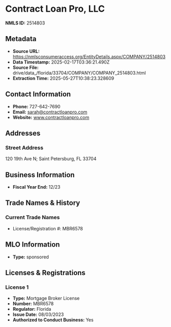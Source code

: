 # Contract Loan Pro, LLC

**NMLS ID:** 2514803

## Metadata
- **Source URL:** https://nmlsconsumeraccess.org/EntityDetails.aspx/COMPANY/2514803
- **Data Timestamp:** 2025-02-17T03:36:21.490Z
- **Source File:** drive/data_/florida/33704/COMPANY/COMPANY_2514803.html
- **Extraction Time:** 2025-05-27T10:38:23.328609

## Contact Information
- **Phone:** 727-642-7690
- **Email:** sarah@contractloanpro.com
- **Website:** www.contractloanpro.com

## Addresses
### Street Address
120 19th Ave N; Saint Petersburg, FL 33704

## Business Information
- **Fiscal Year End:** 12/23

## Trade Names & History
### Current Trade Names
- License/Registration #: MBR6578

## MLO Information
- **Type:** sponsored

## Licenses & Registrations

### License 1
- **Type:** Mortgage Broker License
- **Number:** MBR6578
- **Regulator:** Florida
- **Issue Date:** 08/03/2023
- **Authorized to Conduct Business:** Yes
